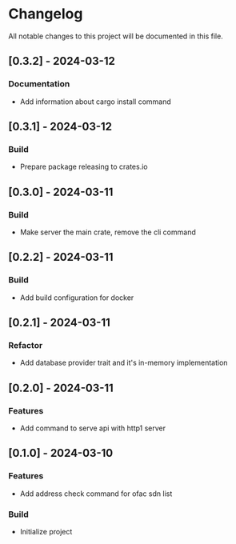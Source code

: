 # Changelog

All notable changes to this project will be documented in this file.

## [0.3.2] - 2024-03-12

### Documentation

- Add information about cargo install command

## [0.3.1] - 2024-03-12

### Build

- Prepare package releasing to crates.io

## [0.3.0] - 2024-03-11

### Build

- Make server the main crate, remove the cli command

## [0.2.2] - 2024-03-11

### Build

- Add build configuration for docker

## [0.2.1] - 2024-03-11

### Refactor

- Add database provider trait and it's in-memory implementation

## [0.2.0] - 2024-03-11

### Features

- Add command to serve api with http1 server

## [0.1.0] - 2024-03-10

### Features

- Add address check command for ofac sdn list

### Build

- Initialize project
